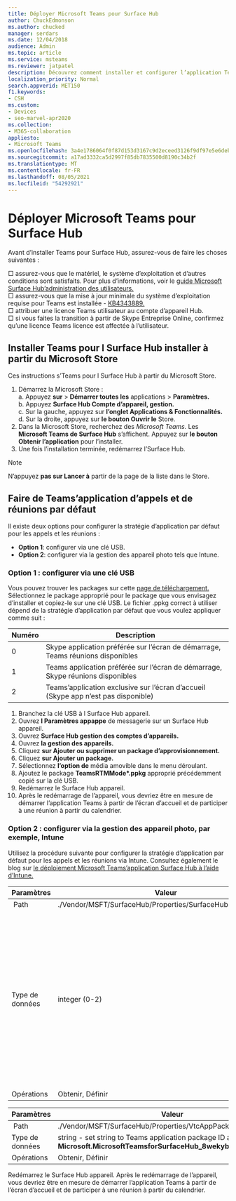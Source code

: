```yaml
---
title: Déployer Microsoft Teams pour Surface Hub
author: ChuckEdmonson
ms.author: chucked
manager: serdars
ms.date: 12/04/2018
audience: Admin
ms.topic: article
ms.service: msteams
ms.reviewer: jatpatel
description: Découvrez comment installer et configurer l’application Teams for Surface Hub pour que Teams’application d’appel et de réunion par défaut.
localization_priority: Normal
search.appverid: MET150
f1.keywords:
- CSH
ms.custom:
- Devices
- seo-marvel-apr2020
ms.collection:
- M365-collaboration
appliesto:
- Microsoft Teams
ms.openlocfilehash: 3a4e1786064f0f87d153d3167c9d2eceed3126f9df97e5e6deb77e55c6b1691e
ms.sourcegitcommit: a17ad3332ca5d2997f85db7835500d8190c34b2f
ms.translationtype: MT
ms.contentlocale: fr-FR
ms.lasthandoff: 08/05/2021
ms.locfileid: "54292921"
---
```

# <a name="deploy-microsoft-teams-for-surface-hub"></a>Déployer Microsoft Teams pour Surface Hub

Avant d’installer Teams pour Surface Hub, assurez-vous de faire les choses suivantes :

 □ assurez-vous que le matériel, le système d’exploitation et d’autres conditions sont satisfaits. Pour plus d’informations, voir le [guide Microsoft Surface Hub’administration des utilisateurs.](/surface-hub/)<br>
 □ assurez-vous que la mise à jour minimale du système d’exploitation requise pour Teams est installée - [KB4343889.](https://support.microsoft.com/help/4343889)<br>
 □ attribuer une licence Teams utilisateur au compte d’appareil Hub.<br>
 □ si vous faites la transition à partir de Skype Entreprise Online, confirmez qu’une licence Teams licence est affectée à l’utilisateur.

## <a name="install-teams-for-surface-hub-from-the-microsoft-store"></a>Installer Teams pour l Surface Hub installer à partir du Microsoft Store 

Ces instructions s’Teams pour l Surface Hub à partir du Microsoft Store. 
 
1. Démarrez la Microsoft Store :<br>
   a. Appuyez **sur**  >  **Démarrer toutes les** applications  >  **Paramètres.**<br> b. Appuyez **Surface Hub Compte d’appareil, gestion.**<br>
   c. Sur la gauche, appuyez sur **l’onglet Applications & Fonctionnalités.**<br> d. Sur la droite, appuyez sur **le bouton Ouvrir le** Store. 
2. Dans la Microsoft Store, recherchez des *Microsoft Teams.* Les **Microsoft Teams de Surface Hub** s’affichent. Appuyez sur **le bouton Obtenir l’application** pour l’installer.  
3. Une fois l’installation terminée, redémarrez l’Surface Hub. 

> [!NOTE]
> N’appuyez **pas sur Lancer à** partir de la page de la liste dans le Store.

## <a name="make-teams-the-default-calling-and-meetings-application"></a>Faire de Teams’application d’appels et de réunions par défaut
 
Il existe deux options pour configurer la stratégie d’application par défaut pour les appels et les réunions : 

- **Option 1**: configurer via une clé USB. 
- **Option 2**: configurer via la gestion des appareil photo tels que Intune.
 
### <a name="option-1-configure-via-usb-key"></a>Option 1 : configurer via une clé USB 
 
Vous pouvez trouver les packages sur cette [page de téléchargement.](https://1drv.ms/f/s!ArcnbnREun0Vnp9Wps9MlWB-UJZw3g) Sélectionnez le package approprié pour le package que vous envisagez d’installer et copiez-le sur une clé USB. Le fichier .ppkg correct à utiliser dépend de la stratégie d’application par défaut que vous voulez appliquer comme suit : 

|Numéro  |Description  |
|---------|---------|
|0     | Skype application préférée sur l’écran de démarrage, Teams réunions disponibles        |
|1     | Teams application préférée sur l’écran de démarrage, Skype réunions disponibles        |
|2     | Teams’application exclusive sur l’écran d’accueil (Skype app n’est pas disponible)        |
 
1. Branchez la clé USB à l Surface Hub appareil. 
2. Ouvrez **l Paramètres appappe** de messagerie sur un Surface Hub appareil. 
3. Ouvrez **Surface Hub gestion des comptes d’appareils.**
4. Ouvrez **la gestion des appareils.** 
5. Cliquez **sur Ajouter ou supprimer un package d’approvisionnement.** 
6. Cliquez **sur Ajouter un package.**
7. Sélectionnez **l’option de** média amovible dans le menu déroulant. 
8. Ajoutez le package <strong>TeamsRTMMode*.ppkg</strong> approprié précédemment copié sur la clé USB. 
9. Redémarrez le Surface Hub appareil. 
10. Après le redémarrage de l’appareil, vous devriez être en mesure de démarrer l’application Teams à partir de l’écran d’accueil et de participer à une réunion à partir du calendrier. 

### <a name="option-2-configure-via-mdm-such-as-intune"></a>Option 2 : configurer via la gestion des appareil photo, par exemple, Intune 

Utilisez la procédure suivante pour configurer la stratégie d’application par défaut pour les appels et les réunions via Intune. Consultez également le blog sur [le déploiement Microsoft Teams’application Surface Hub à l’aide d’Intune.](https://y0av.me/2018/07/16/deploy-the-microsoft-teams-for-surface-hub-app-using-intune/)

|Paramètres   |Valeur    |Description    |
|----------|---------|---------|
| Path      | ./Vendor/MSFT/SurfaceHub/Properties/SurfaceHubMeetingMode        |
|Type de données | integer (0-2)   |0 - Skype application préférée sur l’écran de démarrage, Teams réunions disponibles<br>1 - Teams application préférée sur l’écran de démarrage, Skype réunions disponibles<br>2 - Teams’application exclusive sur l’écran d’accueil (Skype’application non disponible) |
|Opérations| Obtenir, Définir        |

|Paramètres   |Valeur    |
|----------|---------|
| Path      | ./Vendor/MSFT/SurfaceHub/Properties/VtcAppPackageId        |
|Type de données | string - set string to Teams application package ID as **Microsoft.MicrosoftTeamsforSurfaceHub_8wekyb3d8bbwe!Teams** |
|Opérations| Obtenir, Définir        |

Redémarrez le Surface Hub appareil. Après le redémarrage de l’appareil, vous devriez être en mesure de démarrer l’application Teams à partir de l’écran d’accueil et de participer à une réunion à partir du calendrier.